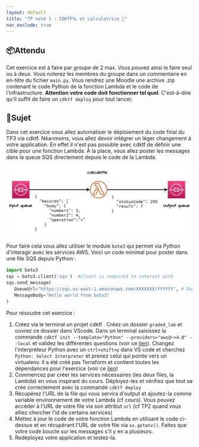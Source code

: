 ```yaml
---
layout: default
title: "TP noté 1 : CDKTF🪐 et calculatrice 🧮"
nav_exclude: true
---
```


## 📦Attendu

Cet exercice est à faire par groupe de 2 max. Vous pouvez ainsi le faire seul ou à deux. Vous noterez les membres du groupe dans un commentaire en en-tête du fichier `main.py`. Vous rendrez une Moodle une archive .zip contenant le code Python de la fonction Lambda et le code de l'infrastructure. **Attention votre code doit fonctionner tel quel**. C'est-à-dire qu'il suffit de faire un `cdktf deploy` pour tout lancer.

## 📃Sujet

Dans cet exercice vous allez automatiser le déploiement du code final du TP3 via cdktf. Néanmoins, vous allez devoir intégrer un léger changement à votre application. En effet il n'est pas possible avec cdktf de définir une cible pour une fonction Lambda. À la place, vous allez poster les messages dans la queue SQS directement depuis le code de la Lambda.

![](img/exercice2.jpg)

Pour faire cela vous allez utiliser le module `boto3` qui permet via Python d'interagir avec les services AWS. Voici un code minimal pour poster dans une file SQS depuis Python :

```Python
import boto3 
sqs = boto3.client('sqs')  #client is required to interact with 
sqs.send_message(
   QueueUrl="https://sqs.us-east-1.amazonaws.com/XXXXXXX/YYYYYY", # Doit être remplacé la bonne URL
   MessageBody="Hello world from boto3"
)
```

Pour résoudre cet exercice :

1. Créez via le terminal un projet cdktf . Créez un dossier `graded_lab` et ouvrez ce dossier dans VScode. Dans un terminal saisissez la commande `cdktf init --template="Python" --providers="aws@~>4.0" --local` et validez les différentes questions (voir ce [lien](https://developer.hashicorp.com/terraform/tutorials/cdktf/cdktf-build)). Changez l'interpréteur Python avec un `ctrl+shift+p` dans VS code et  cherchez `Python: Select Interpreter` et prenez celui qui pointe vers un virtualenv. Il a été créé pas Terraform et contient toutes les dépendances pour l'exercice (voir ce [lien](https://code.visualstudio.com/docs/Python/environments#_working-with-Python-interpreters))
2. Commencez par créer les services nécessaires (les deux files, la Lambda) en vous inspirant du cours. Déployez-les et vérifiez que tout se crée correctement avec la commande `cdktf deploy`
3. Récupérez l'URL de la file qui vous servira d'output et ajoutez-la comme variable environnement de votre Lambda (cf cours). Vous pouvez accéder à l'URL de votre file via son attribut `url` (cf TP2 quand vous alliez chercher l'id de certains services)
4. Mettez à jour le code de votre fonction Lambda en utilisant le code ci-dessus et en récupérant l'URL de votre file via `os.getenv()`. Faites que votre code boucle sur les messages s'il y en a plusieurs.
5. Redéployez votre application et testez-la.

